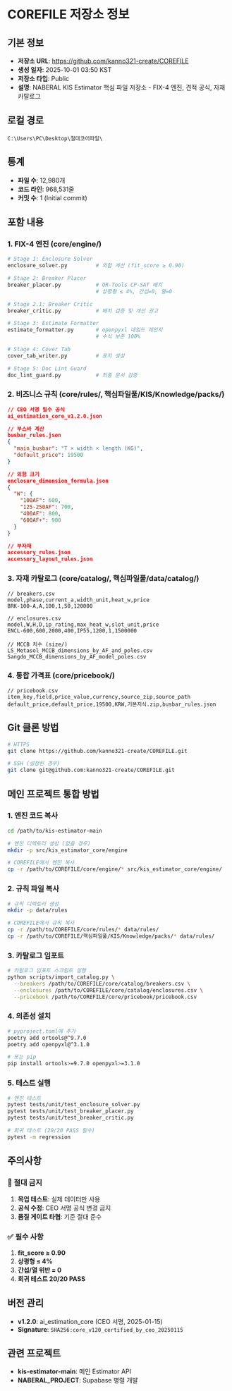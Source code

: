 # COREFILE 저장소 정보

## 기본 정보
- **저장소 URL**: https://github.com/kanno321-create/COREFILE
- **생성 일자**: 2025-10-01 03:50 KST
- **저장소 타입**: Public
- **설명**: NABERAL KIS Estimator 핵심 파일 저장소 - FIX-4 엔진, 견적 공식, 자재 카탈로그

## 로컬 경로
```
C:\Users\PC\Desktop\절대코어파일\
```

## 통계
- **파일 수**: 12,980개
- **코드 라인**: 968,531줄
- **커밋 수**: 1 (Initial commit)

## 포함 내용

### 1. FIX-4 엔진 (core/engine/)
```python
# Stage 1: Enclosure Solver
enclosure_solver.py         # 외함 계산 (fit_score ≥ 0.90)

# Stage 2: Breaker Placer  
breaker_placer.py           # OR-Tools CP-SAT 배치
                            # 상평형 ≤ 4%, 간섭=0, 열=0

# Stage 2.1: Breaker Critic
breaker_critic.py           # 배치 검증 및 개선 권고

# Stage 3: Estimate Formatter
estimate_formatter.py       # openpyxl 네임드 레인지
                            # 수식 보존 100%

# Stage 4: Cover Tab
cover_tab_writer.py         # 표지 생성

# Stage 5: Doc Lint Guard
doc_lint_guard.py           # 최종 문서 검증
```

### 2. 비즈니스 규칙 (core/rules/, 핵심파일풀/KIS/Knowledge/packs/)
```json
// CEO 서명 필수 공식
ai_estimation_core_v1.2.0.json

// 부스바 계산
busbar_rules.json
{
  "main_busbar": "T × width × length (KG)",
  "default_price": 19500
}

// 외함 크기
enclosure_dimension_formula.json
{
  "W": {
    "100AF": 600,
    "125-250AF": 700,
    "400AF": 800,
    "600AF+": 900
  }
}

// 부자재
accessory_rules.json
accessory_layout_rules.json
```

### 3. 자재 카탈로그 (core/catalog/, 핵심파일풀/data/catalog/)
```csv
// breakers.csv
model,phase,current_a,width_unit,heat_w,price
BRK-100-A,A,100,1,50,120000

// enclosures.csv  
model,W,H,D,ip_rating,max_heat_w,slot_unit,price
ENCL-600,600,2000,400,IP55,1200,1,1500000

// MCCB 치수 (size/)
LS_Metasol_MCCB_dimensions_by_AF_and_poles.csv
Sangdo_MCCB_dimensions_by_AF_model_poles.csv
```

### 4. 통합 가격표 (core/pricebook/)
```csv
// pricebook.csv
item_key,field,price_value,currency,source_zip,source_path
default_price,default_price,19500,KRW,기본지식.zip,busbar_rules.json
```

## Git 클론 방법
```bash
# HTTPS
git clone https://github.com/kanno321-create/COREFILE.git

# SSH (설정된 경우)
git clone git@github.com:kanno321-create/COREFILE.git
```

## 메인 프로젝트 통합 방법

### 1. 엔진 코드 복사
```bash
cd /path/to/kis-estimator-main

# 엔진 디렉토리 생성 (없을 경우)
mkdir -p src/kis_estimator_core/engine

# COREFILE에서 엔진 복사
cp -r /path/to/COREFILE/core/engine/* src/kis_estimator_core/engine/
```

### 2. 규칙 파일 복사
```bash
# 규칙 디렉토리 생성
mkdir -p data/rules

# COREFILE에서 규칙 복사
cp -r /path/to/COREFILE/core/rules/* data/rules/
cp -r /path/to/COREFILE/핵심파일풀/KIS/Knowledge/packs/* data/rules/
```

### 3. 카탈로그 임포트
```bash
# 카탈로그 임포트 스크립트 실행
python scripts/import_catalog.py \
  --breakers /path/to/COREFILE/core/catalog/breakers.csv \
  --enclosures /path/to/COREFILE/core/catalog/enclosures.csv \
  --pricebook /path/to/COREFILE/core/pricebook/pricebook.csv
```

### 4. 의존성 설치
```bash
# pyproject.toml에 추가
poetry add ortools@^9.7.0
poetry add openpyxl@^3.1.0

# 또는 pip
pip install ortools>=9.7.0 openpyxl>=3.1.0
```

### 5. 테스트 실행
```bash
# 엔진 테스트
pytest tests/unit/test_enclosure_solver.py
pytest tests/unit/test_breaker_placer.py
pytest tests/unit/test_breaker_critic.py

# 회귀 테스트 (20/20 PASS 필수)
pytest -m regression
```

## 주의사항

### 🚫 절대 금지
1. **목업 테스트**: 실제 데이터만 사용
2. **공식 수정**: CEO 서명 공식 변경 금지
3. **품질 게이트 타협**: 기준 절대 준수

### ✅ 필수 사항
1. **fit_score ≥ 0.90**
2. **상평형 ≤ 4%**
3. **간섭/열 위반 = 0**
4. **회귀 테스트 20/20 PASS**

## 버전 관리
- **v1.2.0**: ai_estimation_core (CEO 서명, 2025-01-15)
- **Signature**: `SHA256:core_v120_certified_by_ceo_20250115`

## 관련 프로젝트
- **kis-estimator-main**: 메인 Estimator API
- **NABERAL_PROJECT**: Supabase 병렬 개발
